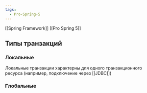 ```yaml
---
tags:
  - Pro-Spring-5
---
```

[[Spring Framework]] [[Pro Spring 5]]
## Типы транзакций
### Локальные
Локальные транзакции характерны для одного транзакционного ресурса (например, подключение через [[JDBC]])
### Глобальные